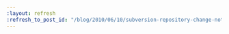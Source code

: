 ```yaml
---
:layout: refresh
:refresh_to_post_id: "/blog/2010/06/10/subversion-repository-change-notification-push-vs-pull"
---
```


